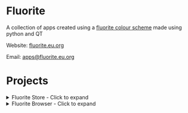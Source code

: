 # Fluorite

A collection of apps created using a [fluorite colour scheme](https://github.com/Fluorite-Apps/Fluorite) made using python and QT

Website: [fluorite.eu.org](https://fluorite.eu.org/)

Email: apps@fluorite.eu.org


# Projects
<details>
  <summary> Fluorite Store - Click to expand </summary>
  
## Fluorite Store
An unofficial Graphical User Interface for [Scoop](https://scoop.sh/)


### Credits

Main Devs:
- [Thomas Kerby (TXOG)](https://github.com/TXOG)
- [Faraz Ahary (t3dium)](https://github.com/t3dium)

Also previously known as scoop-gui, and Vanilla.py which was re-designed to Fluorite Store

### Features 

- [x] Managing installed scoop apps
- [x] Managing installed buckets
- [x] Searching and installing apps
- [x] List of recommended apps and install buttons
- [x] Faster downloads (optionally) using aria2 multithreaded download manager [experimental]
- [x] uses [scoop-search](https://github.com/shilangyu/scoop-search) instead of the default, as its a lot faster
- [x] Modern design and animations
- [x] Virustotal checking apps - **Work in progress**

#### Misc Features
- [x] App descriptions
- [ ] Clicking on description box opens the app's homepage in a browser
- [x] Notifications for status

### TODO
- [ ] GUI virustotal instructions if no api key set using the method below
- [ ] When uninstalling an app check if already running, if so either kill it automatically, or warn the user
- [ ] When searching, place indicator beside apps which are already installed

### Checking apps via virustotal - Work in Progress

Next to each install button there's a virustotal check button to scan apps for malware, if theres any detections found it'll open the virustotal url in a browser.

This does require [creating a free virustotal account prior](https://www.virustotal.com/gui/join-us) however, in order to get an [api key](https://www.virustotal.com/gui/my-apikey).

Also note that virustotal limits to 4 checks per minute for free users.

### Possible Features to be added
- [ ] Chocolately integration
- [ ] Scheduled, auto updates - (might not be possible to do via python)
- [ ] Possibly re-writing the search function to instead scrape https://scoop.sh/#/apps?s=0&d=1&o=true as it also contains unofficial repositories (more apps), would be a bit more complex to implement, however it'd include more apps. (if implemented, place warning beside apps that it comes from an unofficial repo)

https://user-images.githubusercontent.com/83690012/190864219-1a7856e3-d629-4103-9063-aa05eb71d0ea.mp4

![image](https://user-images.githubusercontent.com/83690012/200650749-71f51ff8-d982-4658-b728-68485564c3df.png)

| Searching for apps | Virustotal  | Notif
| ------- | --- | --- |
![image](https://user-images.githubusercontent.com/83690012/200653746-ddc0ec54-52aa-4b3d-9a68-eebe7913e06f.png) | ![image](https://user-images.githubusercontent.com/83690012/200655668-322f63ad-2d83-449a-8187-53283b016f05.png) | ![image](https://user-images.githubusercontent.com/83690012/200654215-ea58d4c6-027f-4a01-866e-5c5d43b78bf4.png)

| Opens browser with virustotal link if detections found  |
| ------- |
![image](https://user-images.githubusercontent.com/83690012/200657087-5449945b-6862-46c7-b2d4-511cb51ff078.png)

**Also the app shown above is just for the purposes of this example, obviously sharex isn't malware, however one of virustotal's sources has the false positive.** 

If an app comes up with several detections, then you should look into it.

![image](https://user-images.githubusercontent.com/83690012/200662758-51f1ec8b-b3e1-4460-823e-752caa10e3c7.png)
![image](https://user-images.githubusercontent.com/83690012/200663513-3a8319ab-e602-424b-8e39-39035c72d637.png)
![image](https://user-images.githubusercontent.com/83690012/200665690-cbe68828-3136-4ee7-8461-3f5185e47ccd.png)
![image](https://user-images.githubusercontent.com/83690012/200650325-03480b17-6c6a-41ff-b935-08882b6b34d1.png)
![image](https://user-images.githubusercontent.com/83690012/200650515-6b064abb-37db-44fd-99d0-4662b726e91e.png)

</details>


<details>
  <summary> Fluorite Browser - Click to expand </summary>

## Fluorite Browser

A lightweight and minimalistic browser with a nice fluorite colour scheme
### Icon Attrubution
<a href="https://www.flaticon.com/free-icons/browser" title="browser icons">Browser icons created by Freepik - Flaticon</a>

Todo 

- [ ] encrypting cookies at rest

</details>
